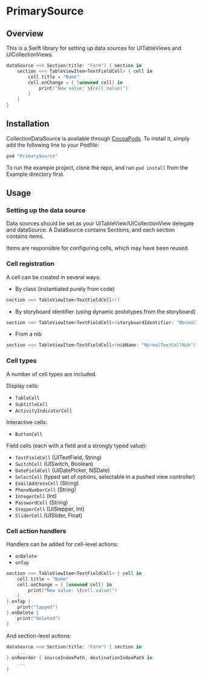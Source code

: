 # PrimarySource

## Overview

This is a Swift library for setting up data sources for UITableViews and UICollectionViews.

```swift
dataSource <<< Section(title: "Form") { section in
    section <<< TableViewItem<TextFieldCell> { cell in
        cell.title = "Name"
        cell.onChange = { [unowned cell] in
            print("New value: \(cell.value)")
        }
    }
}
```

## Installation

CollectionDataSource is available through [CocoaPods](http://cocoapods.org). To install it, simply add the following line to your Podfile:		
 		 
```ruby
pod "PrimarySource"
```

To run the example project, clone the repo, and run `pod install` from the Example directory first.

## Usage

### Setting up the data source

Data sources should be set as your UITableView/UICollectionView delegate and dataSource.  A DataSource contains Sections, and each section contains items.

Items are responsible for configuring cells, which may have been reused.

### Cell registration

A cell can be created in several ways:

* By class (instantiated purely from code)
```swift
section <<< TableViewItem<TextFieldCell>()
```

* By storyboard identifier (using dynamic prototypes from the storyboard)
```swift
section <<< TableViewItem<TextFieldCell>(storyboardIdentifier: "NormalTextCell")
```
* From a nib
```swift
section <<< TableViewItem<TextFieldCell>(nibName: "NormalTextCellNib")
```

### Cell types

A number of cell types are included.

Display cells:
* `TableCell`
* `SubtitleCell`
* `ActivityIndicatorCell`

Interactive cells:
* `ButtonCell`

Field cells (each with a field and a strongly typed value):
* `TextFieldCell` (UITextField, String)
* `SwitchCell` (UISwitch, Boolean)
* `DateFieldCell` (UIDatePicker, NSDate)
* `SelectCell` (typed set of options, selectable in a pushed view controller)
* `EmailAddressCell` (String)
* `PhoneNumberCell` (String)
* `IntegerCell` (Int)
* `PasswordCell` (String)
* `StepperCell` (UIStepper, Int)
* `SliderCell` (UISlider, Float)

### Cell action handlers

Handlers can be added for cell-level actions:

* `onDelete`
* `onTap`

```swift
section <<< TableViewItem<TextFieldCell> { cell in
    cell.title = "Name"
    cell.onChange = { [unowned cell] in
        print("New value: \(cell.value)")
    }
}.onTap { 
    print("tapped") 
}.onDelete { 
    print("deleted") 
}
```

And section-level actions:

```swift
dataSource <<< Section(title: "Form") { section in
    ...
}.onReorder { sourceIndexPath, destinationIndexPath in 
    ...
}
```
